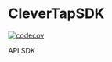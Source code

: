 # CleverTapSDK

[![codecov](https://codecov.io/gh/dharmendersheshma/CleverTapSDK/branch/master/graph/badge.svg)](https://codecov.io/gh/dharmendersheshma/CleverTapSDK)



API SDK
